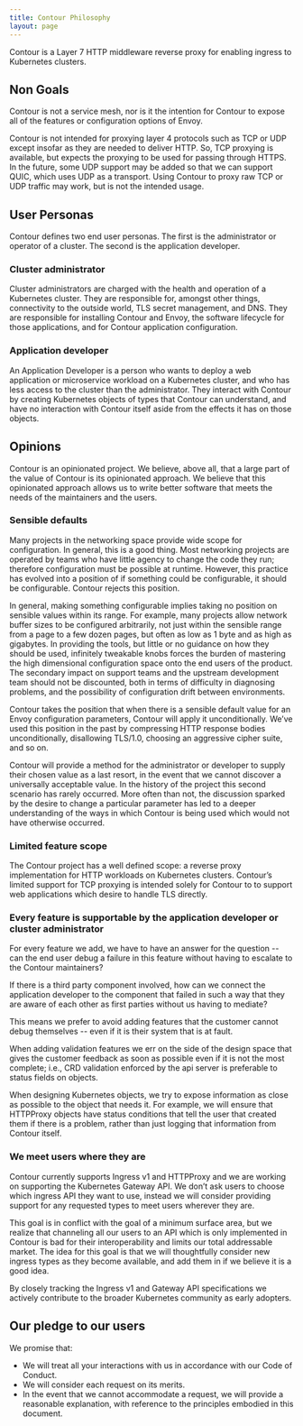 ```yaml
---
title: Contour Philosophy
layout: page
---
```


<!-- NOTE: this document should be formatted with one sentence per line to made reviewing easier. -->

Contour is a Layer 7 HTTP middleware reverse proxy for enabling ingress to Kubernetes clusters.

## Non Goals
Contour is not a service mesh, nor is it the intention for Contour to expose all of the features or configuration options of Envoy. 

Contour is not intended for proxying layer 4 protocols such as TCP or UDP except insofar as they are needed to deliver HTTP.
So, TCP proxying is available, but expects the proxying to be used for passing through HTTPS.
In the future, some UDP support may be added so that we can support QUIC, which uses UDP as a transport.
Using Contour to proxy raw TCP or UDP traffic may work, but is not the intended usage.

## User Personas

Contour defines two end user personas.
The first is the administrator or operator of a cluster.
The second is the application developer.

### Cluster administrator

Cluster administrators are charged with the health and operation of a Kubernetes cluster.
They are responsible for, amongst other things, connectivity to the outside world, TLS secret management, and DNS.
They are responsible for installing Contour and Envoy, the software lifecycle for those applications, and for Contour application configuration.

### Application developer

An Application Developer is a person who wants to deploy a web application or microservice workload on a Kubernetes cluster, and who has less access to the cluster than the administrator.
They interact with Contour by creating Kubernetes objects of types that Contour can understand, and have no interaction with Contour itself aside from the effects it has on those objects.

## Opinions

Contour is an opinionated project.
We believe, above all, that a large part of the value of Contour is its opinionated approach.
We believe that this opinionated approach allows us to write better software that meets the needs of the maintainers and the users.

### Sensible defaults

Many projects in the networking space provide wide scope for configuration.
In general, this is a good thing.
Most networking projects are operated by teams who have little agency to change the code they run; therefore configuration must be possible at runtime.
However, this practice has evolved into a position of if something could be configurable, it should be configurable.
Contour rejects this position.

In general, making something configurable implies taking no position on sensible values within its range.
For example, many projects allow network buffer sizes to be configured arbitrarily, not just within the sensible range from a page to a few dozen pages, but often as low as 1 byte and as high as gigabytes.
In providing the tools, but little or no guidance on how they should be used, infinitely tweakable knobs forces the burden of mastering the high dimensional configuration space onto the end users of the product.
The secondary impact on support teams and the upstream development team should not be discounted, both in terms of difficulty in diagnosing problems, and the possibility of configuration drift between environments.

Contour takes the position that when there is a sensible default value for an Envoy configuration parameters, Contour will apply it unconditionally.
We’ve used this position in the past by compressing HTTP response bodies unconditionally, disallowing TLS/1.0, choosing an aggressive cipher suite, and so on.

Contour will provide a method for the administrator or developer to supply their chosen value as a last resort, in the event that we cannot discover a universally acceptable value.
In the history of the project this second scenario has rarely occurred.
More often than not, the discussion sparked by the desire to change a particular parameter has led to a deeper understanding of the ways in which Contour is being used which would not have otherwise occurred.

### Limited feature scope

The Contour project has a well defined scope: a reverse proxy implementation for HTTP workloads on Kubernetes clusters.
Contour’s limited support for TCP proxying is intended solely for Contour to to support web applications which desire to handle TLS directly.

### Every feature is supportable by the application developer or cluster administrator

For every feature we add, we have to have an answer for the question -- can the end user debug a failure in this feature without having to escalate to the Contour maintainers?

If there is a third party component involved, how can we connect the application developer to the component that failed in such a way that they are aware of each other as first parties without us having to mediate?

This means we prefer to avoid adding features that the customer cannot debug themselves -- even if it is their system that is at fault.

When adding validation features we err on the side of the design space that gives the customer feedback as soon as possible even if it is not the most complete; i.e., CRD validation enforced by the api server is preferable to status fields on objects.

When designing Kubernetes objects, we try to expose information as close as possible to the object that needs it.
For example, we will ensure that HTTPProxy objects have status conditions that tell the user that created them if there is a problem, rather than just logging that information from Contour itself.

### We meet users where they are
Contour currently supports Ingress v1 and HTTPProxy and we are working on supporting the Kubernetes Gateway API.
We don’t ask users to choose which ingress API they want to use, instead we will consider providing support for any requested types to meet users wherever they are.

This goal is in conflict with the goal of a minimum surface area, but we realize that channeling all our users to an API which is only implemented in Contour is bad for their interoperability and limits our total addressable market.
The idea for this goal is that we will thoughtfully consider new ingress types as they become available, and add them in if we believe it is a good idea.

By closely tracking the Ingress v1 and Gateway API specifications we actively contribute to the broader Kubernetes community as early adopters.

## Our pledge to our users

We promise that:
- We will treat all your interactions with us in accordance with our Code of Conduct.
- We will consider each request on its merits.
- In the event that we cannot accommodate a request, we will provide a reasonable explanation, with reference to the principles embodied in this document.

